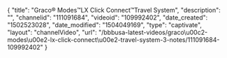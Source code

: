 {
    "title": "Graco&reg; Modes&trade;LX Click Connect&trade;Travel System",
    "description": "",
    "channelid": "111091684",
    "videoid": "109992402",
    "date_created": "1502523028",
    "date_modified": "1504049169",
    "type": "captivate",
    "layout": "channelVideo",
    "url": "\/bbbusa-latest-videos\/graco\u00c2-modes\u00e2-lx-click-connect\u00e2-travel-system-3-notes\/111091684-109992402"
}